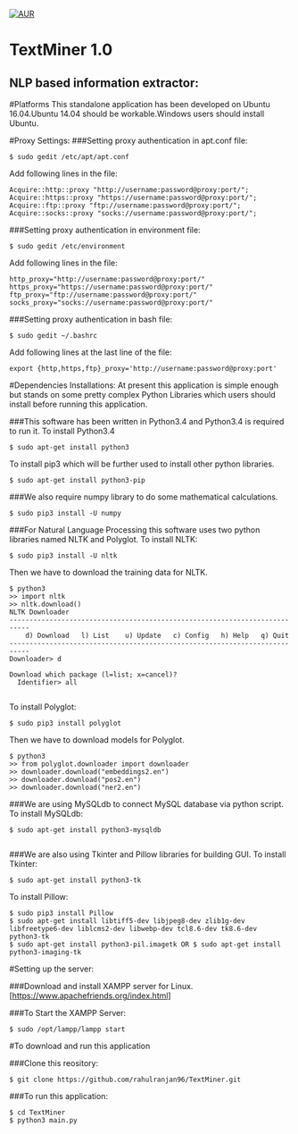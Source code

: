 [![AUR](https://img.shields.io/aur/license/yaourt.svg?maxAge=2592000?style=flat-square)](https://raw.githubusercontent.com/rahulranjan96/TextMiner/master/LICENSE.txt?token=APHqCzbjidKXSG9I056xLviUt6URhmBtks5XZ6kYwA%3D%3D)

TextMiner 1.0
==============

NLP based information extractor:
-------------------------------

#Platforms
This standalone application has been developed on Ubuntu 16.04.Ubuntu 14.04 should be workable.Windows users should install Ubuntu.

#Proxy Settings:
###Setting proxy authentication in apt.conf file:
```
$ sudo gedit /etc/apt/apt.conf
```
Add following lines in the file:
```
Acquire::http::proxy "http://username:password@proxy:port/";
Acquire::https::proxy "https://username:password@proxy:port/";
Acquire::ftp::proxy "ftp://username:password@proxy:port/";
Acquire::socks::proxy "socks://username:password@proxy:port/";

```
###Setting proxy authentication in environment file:
```
$ sudo gedit /etc/environment
```
Add following lines in the file:
```
http_proxy="http://username:password@proxy:port/"
https_proxy="https://username:password@proxy:port/"
ftp_proxy="ftp://username:password@proxy:port/"
socks_proxy="socks://username:password@proxy:port/"
```
###Setting proxy authentication in bash file:
```
$ sudo gedit ~/.bashrc

```
Add following lines at the last line of the file:
```
export {http,https,ftp}_proxy='http://username:password@proxy:port'

```

#Dependencies Installations:
At present this application is simple enough but stands on some pretty complex Python Libraries which users should install before running this application.

###This software has been written in Python3.4 and Python3.4 is required to run it.
To install Python3.4
```
$ sudo apt-get install python3

```
To install pip3 which will be further used to install other python libraries.
```
$ sudo apt-get install python3-pip

```
###We also require numpy library to do some mathematical calculations.
```
$ sudo pip3 install -U numpy
```
###For Natural Language Processing this software uses two python libraries named NLTK and Polyglot.
To install NLTK:
```
$ sudo pip3 install -U nltk
```
Then we have to download the training data for NLTK.

```
$ python3
>> import nltk
>> nltk.download()
NLTK Downloader
---------------------------------------------------------------------------
    d) Download   l) List    u) Update   c) Config   h) Help   q) Quit
---------------------------------------------------------------------------
Downloader> d

Download which package (l=list; x=cancel)?
  Identifier> all


```

To install Polyglot:
```
$ sudo pip3 install polyglot

```
Then we have to download models for Polyglot.
```
$ python3
>> from polyglot.downloader import downloader
>> downloader.download("embeddings2.en")
>> downloader.download("pos2.en")
>> downloader.download("ner2.en")
```

###We are using MySQLdb to connect MySQL database via python script.
To install MySQLdb:
```
$ sudo apt-get install python3-mysqldb


```

###We are also using Tkinter and Pillow libraries for building GUI.
To install Tkinter:
```
$ sudo apt-get install python3-tk

```
To install Pillow:
```
$ sudo pip3 install Pillow
$ sudo apt-get install libtiff5-dev libjpeg8-dev zlib1g-dev libfreetype6-dev liblcms2-dev libwebp-dev tcl8.6-dev tk8.6-dev python3-tk
$ sudo apt-get install python3-pil.imagetk OR $ sudo apt-get install python3-imaging-tk

```
#Setting up the server:

###Download and install XAMPP server for Linux.[https://www.apachefriends.org/index.html]


###To Start the XAMPP Server:
```
$ sudo /opt/lampp/lampp start

```

#To download and run this application

###Clone this reository:
```
$ git clone https://github.com/rahulranjan96/TextMiner.git
```
###To run this application:

```
$ cd TextMiner
$ python3 main.py

```
